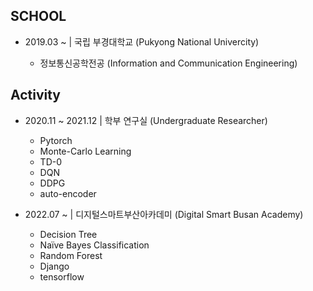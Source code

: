 ## SCHOOL

* 2019.03 ~ | 국립 부경대학교 (Pukyong National Univercity)

  - 정보통신공학전공 (Information and Communication Engineering)


## Activity

* 2020.11 ~ 2021.12 | 학부 연구실 (Undergraduate Researcher)
  - Pytorch
  - Monte-Carlo Learning
  - TD-0
  - DQN
  - DDPG
  - auto-encoder

* 2022.07 ~ | 디지털스마트부산아카데미 (Digital Smart Busan Academy)
  - Decision Tree
  - Naïve Bayes Classification
  - Random Forest
  - Django
  - tensorflow
